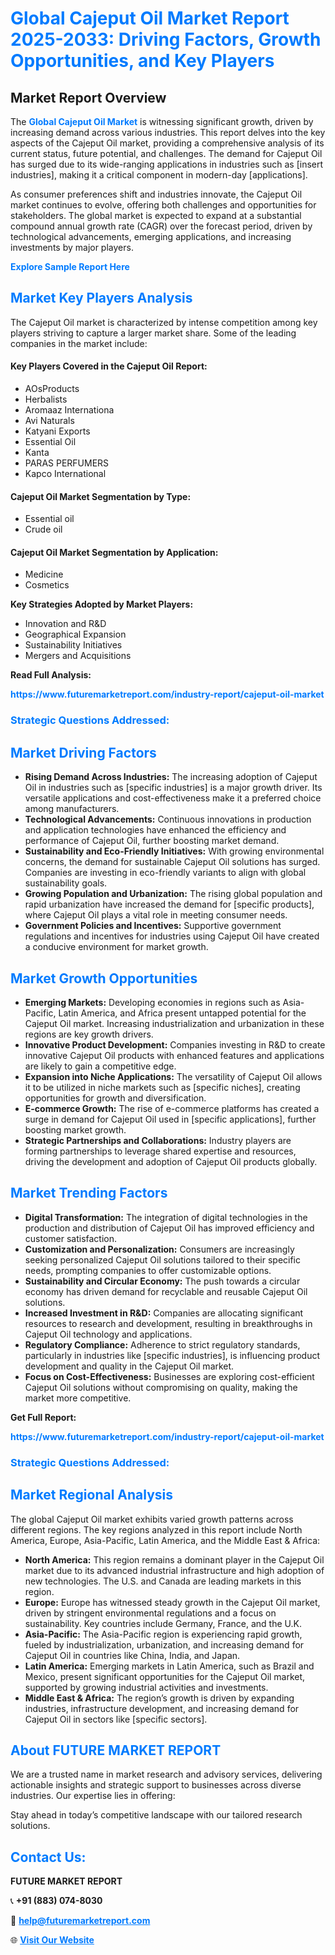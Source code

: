 <h1 style="color: #007BFF;">Global Cajeput Oil Market Report 2025-2033: Driving Factors, Growth Opportunities, and Key Players</h1>

<section id="overview">
<h2>Market Report Overview</h2>
<p>The <a href="https://www.futuremarketreport.com/industry-report/cajeput-oil-market" style="color: #007BFF; text-decoration: none;"><strong>Global Cajeput Oil Market</strong></a> is witnessing significant growth, driven by increasing demand across various industries. This report delves into the key aspects of the Cajeput Oil market, providing a comprehensive analysis of its current status, future potential, and challenges. The demand for Cajeput Oil has surged due to its wide-ranging applications in industries such as [insert industries], making it a critical component in modern-day [applications].</p>
<p>As consumer preferences shift and industries innovate, the Cajeput Oil market continues to evolve, offering both challenges and opportunities for stakeholders. The global market is expected to expand at a substantial compound annual growth rate (CAGR) over the forecast period, driven by technological advancements, emerging applications, and increasing investments by major players.</p>
</section>

<section id="overview">
<p><a href="https://www.futuremarketreport.com/request-sample/reportId=49022" style="color: #007BFF; text-decoration: none;"><strong>Explore Sample Report Here</strong></a></p>
</section>

<section id="key-players">
<h2 style="color: #007BFF;">Market Key Players Analysis</h2>
<p>The Cajeput Oil market is characterized by intense competition among key players striving to capture a larger market share. Some of the leading companies in the market include:</p>
<h4>Key Players Covered in the Cajeput Oil Report:</h4>
<ul><li>AOsProducts</li><li>Herbalists</li><li>Aromaaz Internationa</li><li>Avi Naturals</li><li>Katyani Exports</li><li>Essential Oil</li><li>Kanta</li><li>PARAS PERFUMERS</li><li>Kapco International</li></ul>
<h4>Cajeput Oil Market Segmentation by Type:</h4>
<ul><li>Essential oil</li><li>Crude oil</li></ul>

<h4>Cajeput Oil Market Segmentation by Application:</h4>
<ul><li>Medicine</li><li>Cosmetics</li></ul>
<p><strong>Key Strategies Adopted by Market Players:</strong></p>
<ul>
<li>Innovation and R&D</li>
<li>Geographical Expansion</li>
<li>Sustainability Initiatives</li>
<li>Mergers and Acquisitions</li>
</ul>
</section>

<section>
<p><strong>Read Full Analysis: </strong></p><a href="https://www.futuremarketreport.com/industry-report/cajeput-oil-market" style="color: #007BFF; text-decoration: none;"><strong>https://www.futuremarketreport.com/industry-report/cajeput-oil-market</strong></a>
<h3 style="color: #007BFF;">Strategic Questions Addressed:</h3>
</section>

<section id="driving-factors">
<h2 style="color: #007BFF;">Market Driving Factors</h2>
<ul>
<li><strong>Rising Demand Across Industries:</strong> The increasing adoption of Cajeput Oil in industries such as [specific industries] is a major growth driver. Its versatile applications and cost-effectiveness make it a preferred choice among manufacturers.</li>
<li><strong>Technological Advancements:</strong> Continuous innovations in production and application technologies have enhanced the efficiency and performance of Cajeput Oil, further boosting market demand.</li>
<li><strong>Sustainability and Eco-Friendly Initiatives:</strong> With growing environmental concerns, the demand for sustainable Cajeput Oil solutions has surged. Companies are investing in eco-friendly variants to align with global sustainability goals.</li>
<li><strong>Growing Population and Urbanization:</strong> The rising global population and rapid urbanization have increased the demand for [specific products], where Cajeput Oil plays a vital role in meeting consumer needs.</li>
<li><strong>Government Policies and Incentives:</strong> Supportive government regulations and incentives for industries using Cajeput Oil have created a conducive environment for market growth.</li>
</ul>
</section>

<section id="growth-opportunities">
<h2 style="color: #007BFF;">Market Growth Opportunities</h2>
<ul>
<li><strong>Emerging Markets:</strong> Developing economies in regions such as Asia-Pacific, Latin America, and Africa present untapped potential for the Cajeput Oil market. Increasing industrialization and urbanization in these regions are key growth drivers.</li>
<li><strong>Innovative Product Development:</strong> Companies investing in R&D to create innovative Cajeput Oil products with enhanced features and applications are likely to gain a competitive edge.</li>
<li><strong>Expansion into Niche Applications:</strong> The versatility of Cajeput Oil allows it to be utilized in niche markets such as [specific niches], creating opportunities for growth and diversification.</li>
<li><strong>E-commerce Growth:</strong> The rise of e-commerce platforms has created a surge in demand for Cajeput Oil used in [specific applications], further boosting market growth.</li>
<li><strong>Strategic Partnerships and Collaborations:</strong> Industry players are forming partnerships to leverage shared expertise and resources, driving the development and adoption of Cajeput Oil products globally.</li>
</ul>
</section>

<section id="trending-factors">
<h2 style="color: #007BFF;">Market Trending Factors</h2>
<ul>
<li><strong>Digital Transformation:</strong> The integration of digital technologies in the production and distribution of Cajeput Oil has improved efficiency and customer satisfaction.</li>
<li><strong>Customization and Personalization:</strong> Consumers are increasingly seeking personalized Cajeput Oil solutions tailored to their specific needs, prompting companies to offer customizable options.</li>
<li><strong>Sustainability and Circular Economy:</strong> The push towards a circular economy has driven demand for recyclable and reusable Cajeput Oil solutions.</li>
<li><strong>Increased Investment in R&D:</strong> Companies are allocating significant resources to research and development, resulting in breakthroughs in Cajeput Oil technology and applications.</li>
<li><strong>Regulatory Compliance:</strong> Adherence to strict regulatory standards, particularly in industries like [specific industries], is influencing product development and quality in the Cajeput Oil market.</li>
<li><strong>Focus on Cost-Effectiveness:</strong> Businesses are exploring cost-efficient Cajeput Oil solutions without compromising on quality, making the market more competitive.</li>
</ul>
</section>

<section>
<p><strong>Get Full Report: </strong></p><a href="https://www.futuremarketreport.com/industry-report/cajeput-oil-market" style="color: #007BFF; text-decoration: none;"><strong>https://www.futuremarketreport.com/industry-report/cajeput-oil-market</strong></a>
<h3 style="color: #007BFF;">Strategic Questions Addressed:</h3>
</section>


<section id="regional-analysis">
<h2 style="color: #007BFF;">Market Regional Analysis</h2>
<p>The global Cajeput Oil market exhibits varied growth patterns across different regions. The key regions analyzed in this report include North America, Europe, Asia-Pacific, Latin America, and the Middle East & Africa:</p>
<ul>
<li><strong>North America:</strong> This region remains a dominant player in the Cajeput Oil market due to its advanced industrial infrastructure and high adoption of new technologies. The U.S. and Canada are leading markets in this region.</li>
<li><strong>Europe:</strong> Europe has witnessed steady growth in the Cajeput Oil market, driven by stringent environmental regulations and a focus on sustainability. Key countries include Germany, France, and the U.K.</li>
<li><strong>Asia-Pacific:</strong> The Asia-Pacific region is experiencing rapid growth, fueled by industrialization, urbanization, and increasing demand for Cajeput Oil in countries like China, India, and Japan.</li>
<li><strong>Latin America:</strong> Emerging markets in Latin America, such as Brazil and Mexico, present significant opportunities for the Cajeput Oil market, supported by growing industrial activities and investments.</li>
<li><strong>Middle East & Africa:</strong> The region’s growth is driven by expanding industries, infrastructure development, and increasing demand for Cajeput Oil in sectors like [specific sectors].</li>
</ul>
</section>

<footer>
<h2 style="color: #007BFF;">About FUTURE MARKET REPORT</h2>
<p>We are a trusted name in market research and advisory services, delivering actionable insights and strategic support to businesses across diverse industries. Our expertise lies in offering:</p>

<p>Stay ahead in today’s competitive landscape with our tailored research solutions.</p>

<h2 style="color: #007BFF;">Contact Us:</h2>
<p><strong>FUTURE MARKET REPORT</strong></p>
<p>📞 <strong>+91 (883) 074-8030</strong></p>
<p>📧 <strong><a href="mailto:help@futuremarketreport.com" style="color: #007BFF;">help@futuremarketreport.com</a></strong></p>
<p>🌐 <strong><a href="https://www.futuremarketreport.com/" style="color: #007BFF;">Visit Our Website</a></strong></p>
</footer>